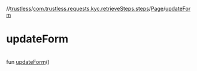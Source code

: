 //[trustless](../../../index.md)/[com.trustless.requests.kyc.retrieveSteps.steps](../index.md)/[Page](index.md)/[updateForm](update-form.md)

# updateForm

\
fun [updateForm](update-form.md)()
